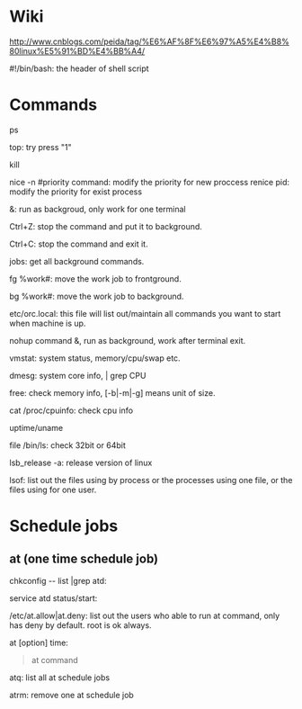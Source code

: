 # Wiki
http://www.cnblogs.com/peida/tag/%E6%AF%8F%E6%97%A5%E4%B8%80linux%E5%91%BD%E4%BB%A4/

#!/bin/bash: the header of shell script

# Commands
ps

top: try press "1"

kill

nice -n #priority command: modify the priority for new proccess
renice pid: modify the priority for exist process

&: run as backgroud, only work for one terminal

Ctrl+Z: stop the command and put it to background.

Ctrl+C: stop the command and exit it.

jobs: get all background commands.

fg %work#: move the work job to frontground.

bg %work#: move the work job to background.

etc/orc.local: this file will list out/maintain all commands you want to start when machine is up. 

nohup command &, run as background, work after terminal exit.

vmstat: system status, memory/cpu/swap etc.

dmesg: system core info, | grep CPU

free: check memory info,  [-b|-m|-g] means unit of size.

cat /proc/cpuinfo: check cpu info

uptime/uname

file /bin/ls: check 32bit or 64bit

lsb_release -a: release version of linux

lsof: list out the files using by process or the processes using  one file, or the files using for one user.

# Schedule jobs

## at (one time schedule job)

chkconfig -- list |grep atd:

service atd status/start:

/etc/at.allow|at.deny: list out the users who able to run at command, only has deny by default. root is ok always.

at [option] time: 
>at command

atq: list all at schedule jobs

atrm: remove one at schedule job
